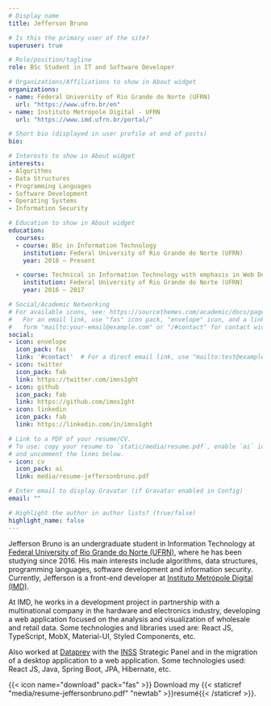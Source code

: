```yaml
---
# Display name
title: Jefferson Bruno

# Is this the primary user of the site?
superuser: true

# Role/position/tagline
role: BSc Student in IT and Software Developer

# Organizations/Affiliations to show in About widget
organizations:
- name: Federal University of Rio Grande do Norte (UFRN)
  url: "https://www.ufrn.br/en"
- name: Instituto Metrópole Digital - UFRN
  url: "https://www.imd.ufrn.br/portal/"

# Short bio (displayed in user profile at end of posts)
bio:

# Interests to show in About widget
interests:
- Algorithms
- Data Structures
- Programming Languages
- Software Development
- Operating Systems
- Information Security

# Education to show in About widget
education:
  courses:
  - course: BSc in Information Technology
    institution: Federal University of Rio Grande do Norte (UFRN)
    year: 2018 – Present

  - course: Technical in Information Technology with emphasis in Web Development
    institution: Federal University of Rio Grande do Norte (UFRN)
    year: 2016 – 2017

# Social/Academic Networking
# For available icons, see: https://sourcethemes.com/academic/docs/page-builder/#icons
#   For an email link, use "fas" icon pack, "envelope" icon, and a link in the
#   form "mailto:your-email@example.com" or "/#contact" for contact widget.
social:
- icon: envelope
  icon_pack: fas
  link: '#contact'  # For a direct email link, use "mailto:test@example.org".
- icon: twitter
  icon_pack: fab
  link: https://twitter.com/imns1ght
- icon: github
  icon_pack: fab
  link: https://github.com/imns1ght
- icon: linkedin
  icon_pack: fab
  link: https://linkedin.com/in/imns1ght

# Link to a PDF of your resume/CV.
# To use: copy your resume to `static/media/resume.pdf`, enable `ai` icons in `params.toml`,
# and uncomment the lines below.
- icon: cv
  icon_pack: ai
  link: media/resume-jeffersonbruno.pdf

# Enter email to display Gravatar (if Gravatar enabled in Config)
email: ""

# Highlight the author in author lists? (true/false)
highlight_name: false
---
```


Jefferson Bruno is an undergraduate student in Information Technology at [Federal University of Rio Grande do Norte (UFRN)](https://www.ufrn.br/en), where he has been studying since 2016. His main interests include algorithms, data structures, programming languages, software development and information security. Currently, Jefferson is a front-end developer at [Instituto Metrópole Digital (IMD)](https://www.linkedin.com/company/metropoledigital/).

At IMD, he works in a development project in partnership with a multinational company in the hardware and electronics industry, developing a web application focused on the analysis and visualization of wholesale and retail data. Some technologies and libraries used are: React JS, TypeScript, MobX, Material-UI, Styled Components, etc.

Also worked at [Dataprev](https://www.linkedin.com/company/dataprev-tecnologia/) with the [INSS](https://pt.wikipedia.org/wiki/Instituto_Nacional_do_Seguro_Social) Strategic Panel and in the migration of a desktop application to a web application. Some technologies used: React JS, Java, Spring Boot, JPA, Hibernate, etc.

{{< icon name="download" pack="fas" >}} Download my {{< staticref "media/resume-jeffersonbruno.pdf" "newtab" >}}resumé{{< /staticref >}}.

